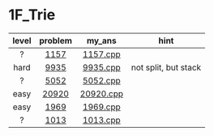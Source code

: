 # 1F_Trie
| level | problem | my_ans | hint |
| :--: | :--: | :--: | :--: |
| ? | [1157](https://www.acmicpc.net/problem/1157) | [1157.cpp](./1157/1157.cpp) |  |
| hard | [9935](https://www.acmicpc.net/problem/9935) | [9935.cpp](./9935/9935.cpp) | not split, but stack |
| ? | [5052](https://www.acmicpc.net/problem/5052) | [5052.cpp](./5052/5052.cpp) |  |
| easy | [20920](https://www.acmicpc.net/problem/20920) | [20920.cpp](./20920/20920.cpp) |  |
| easy | [1969](https://www.acmicpc.net/problem/1969) | [1969.cpp](./1969/1969.cpp) |  |
| ? | [1013](https://www.acmicpc.net/problem/1013) | [1013.cpp](./1013/1013.cpp) |  |
